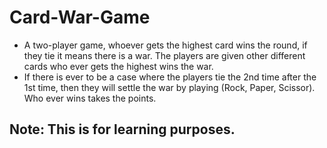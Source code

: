# Card-War-Game
- A two-player game, whoever gets the highest card wins the round, if they tie it means there is a war. The players are given other different cards who ever gets the highest wins the war.
- If there is ever to be a case where the players tie the 2nd time after the 1st time, then they will settle the war by playing (Rock, Paper, Scissor). Who ever wins takes the points.

## Note: This is for learning purposes.
